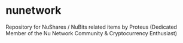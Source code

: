 # nunetwork
Repository for NuShares / NuBits related items by Proteus (Dedicated Member of the Nu Network Community &amp; Cryptocurrency Enthusiast)
